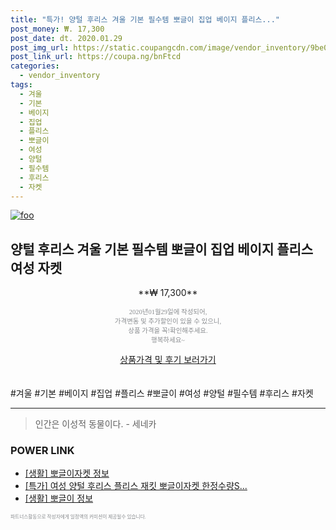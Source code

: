 ```yaml
--- 
title: "특가! 양털 후리스 겨울 기본 필수템 뽀글이 집업 베이지 플리스..." 
post_money: ₩. 17,300 
post_date: dt. 2020.01.29 
post_img_url: https://static.coupangcdn.com/image/vendor_inventory/9be0/b568440800c4a84cc7cff2f888c8b30e88c0d1466be74c1178c756cf3d34.jpg 
post_link_url: https://coupa.ng/bnFtcd 
categories: 
  - vendor_inventory 
tags: 
  - 겨울 
  - 기본 
  - 베이지 
  - 집업 
  - 플리스 
  - 뽀글이 
  - 여성 
  - 양털 
  - 필수템 
  - 후리스 
  - 자켓 
--- 
```

[![foo](https://static.coupangcdn.com/image/vendor_inventory/9be0/b568440800c4a84cc7cff2f888c8b30e88c0d1466be74c1178c756cf3d34.jpg)](https://coupa.ng/bnFtcd) 

## 양털 후리스 겨울 기본 필수템 뽀글이 집업 베이지 플리스 여성 자켓 
<p style="text-align: center;">**₩ 17,300**</p> 
<p style="text-align: center;"><span style="color: #898c8f; font-family: Georgia,Times,serif; font-size: 0.75em;">2020년01월29일에 작성되어, <br>가격변동 및 추가할인이 있을 수 있으니,<br> 상품 가격을 꼭!확인해주세요.<br>행복하세요~</span> 
</p>	 
<div markdown="0" style="text-align: center;"><a href="https://coupa.ng/bnFtcd" class="btn btn--success">상품가격 및 후기 보러가기</a></div> 
<br><br> 
  #겨울 #기본 #베이지 #집업 #플리스 #뽀글이 #여성 #양털 #필수템 #후리스 #자켓 
<hr> 

> 인간은 이성적 동물이다. - 세네카 


### POWER LINK

* <a href="https://blog.naver.com/fash111/221767786953" target="_blank"> [생활] 뽀글이자켓 정보 </a>
* <a href="https://blog.naver.com/an0733/221786225577" target="_blank">[특가] 여성 양털 후리스 플리스 재킷 뽀글이자켓 한정수량S...</a>
* <a href="https://blog.naver.com/santokki14/221768431297" target="_blank"> [생활] 뽀글이 정보 </a>

<span style="color: #898c8f; font-family: Georgia,Times,serif; font-size: 0.55em;">파트너스활동으로 작성자에게 일정액의 커미션이 제공될수 있습니다.</span> 
